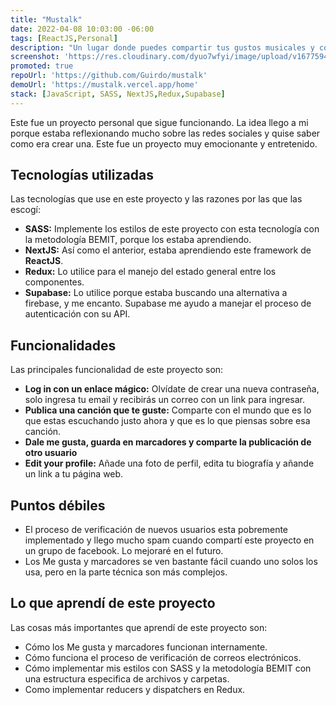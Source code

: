 ```yaml
---
title: "Mustalk"
date: 2022-04-08 10:03:00 -06:00
tags: [ReactJS,Personal]
description: "Un lugar donde puedes compartir tus gustos musicales y contar sobre eso con más detalles"
screenshot: 'https://res.cloudinary.com/dyuo7wfyi/image/upload/v1677594695/website/projects/mustalk_ormvre.webp'
promoted: true
repoUrl: 'https://github.com/Guirdo/mustalk'
demoUrl: 'https://mustalk.vercel.app/home'
stack: [JavaScript, SASS, NextJS,Redux,Supabase]
---
```


Este fue un proyecto personal que sigue funcionando. La idea llego a mi porque estaba reflexionando mucho sobre las redes sociales y quise saber como era crear una. Este fue un proyecto muy emocionante y entretenido.

## Tecnologías utilizadas

Las tecnologías que use en este proyecto y las razones por las que las escogí:

- **SASS:** Implemente los estilos de este proyecto con esta tecnología con la metodología BEMIT, porque los estaba aprendiendo.
- **NextJS:** Así como el anterior, estaba aprendiendo este framework de **ReactJS**.
- **Redux:** Lo utilice para el manejo del estado general entre los componentes.
- **Supabase:** Lo utilice porque estaba buscando una alternativa a firebase, y me encanto. Supabase me ayudo a manejar el proceso de autenticación con su API.

## Funcionalidades

Las principales funcionalidad de este proyecto son:

- **Log in con un enlace mágico:** Olvídate de crear una nueva contraseña, solo ingresa tu email y recibirás un correo con un link para ingresar.
- **Publica una canción que te guste:** Comparte con el mundo que es lo que estas escuchando justo ahora y que es lo que piensas sobre esa canción.
- **Dale me gusta, guarda en marcadores y comparte la publicación de otro usuario**
- **Edit your profile:** Añade una foto de perfil, edita tu biografía y añande un link a tu página web.

## Puntos débiles

- El proceso de verificación de nuevos usuarios esta pobremente implementado y llego mucho spam cuando compartí este proyecto en un grupo de facebook. Lo mejoraré en el futuro.
- Los Me gusta y marcadores se ven bastante fácil cuando uno solos los usa, pero en la parte técnica son más complejos.

## Lo que aprendí de este proyecto

Las cosas más importantes que aprendí de este proyecto son:

- Cómo los Me gusta y marcadores funcionan internamente.
- Cómo funciona el proceso de verificación de correos electrónicos.
- Cómo implementar mis estilos con SASS y la metodología BEMIT con una estructura especifica de archivos y carpetas.
- Como implementar reducers y dispatchers en Redux.
